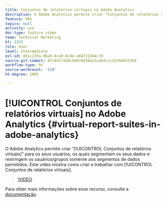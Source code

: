 ```yaml
---
title: Conjuntos de relatórios virtuais no Adobe Analytics
description: O Adobe Analytics permite criar “Conjuntos de relatórios virtuais” para os seus usuários, os quais segmentam os seus dados e restringem os usuários/grupos somente aos segmentos de dados permitidos. Este vídeo mostra como criar e trabalhar com Conjuntos de relatórios virtuais.
feature: VRS
topics: null
activity: use
doc-type: feature video
team: Technical Marketing
kt: 2325
role: User
level: Intermediate
exl-id: db1c229a-96a0-4ca0-8c4e-a04721564c7d
source-git-commit: 8fc641743bc9e07b838a22ca64ccc15344d52764
workflow-type: ht
source-wordcount: '110'
ht-degree: 100%

---
```


# [!UICONTROL Conjuntos de relatórios virtuais] no Adobe Analytics {#virtual-report-suites-in-adobe-analytics}

O Adobe Analytics permite criar “[!UICONTROL Conjuntos de relatórios virtuais]” para os seus usuários, os quais segmentam os seus dados e restringem os usuários/grupos somente aos segmentos de dados permitidos. Este vídeo mostra como criar e trabalhar com [!UICONTROL Conjuntos de relatórios virtuais].

>[!VIDEO](https://video.tv.adobe.com/v/25412/?quality=12&learn=on)

Para obter mais informações sobre esse recurso, consulte a [documentação](https://experienceleague.adobe.com/docs/analytics/components/virtual-report-suites/vrs-about.html?lang=pt-BR).
